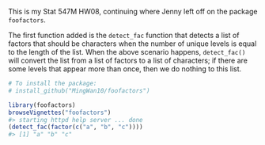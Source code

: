 <!-- README.md is generated from README.Rmd. Please edit that file -->
This is my Stat 547M HW08, continuing where Jenny left off on the package `foofactors`.

The first function added is the `detect_fac` function that detects a list of factors that should be characters when the number of unique levels is equal to the length of the list. When the above scenario happens, `detect_fac()` will convert the list from a list of factors to a list of characters; if there are some levels that appear more than once, then we do nothing to this list.

``` r
# To install the package:
# install_github("MingWan10/foofactors")

library(foofactors)
browseVignettes("foofactors")
#> starting httpd help server ... done
(detect_fac(factor(c("a", "b", "c"))))
#> [1] "a" "b" "c"
```
